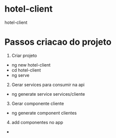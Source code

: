 # hotel-client
hotel-client

# Passos criacao do projeto
1. Criar projeto 
- ng new hotel-client
- cd hotel-client
- ng serve
2. Gerar services para consumir na api 
- ng generate service services/cliente
3. Gerar componente cliente 
- ng generate component clientes
4. add componentes no app 
- <hotel-client></hotel-client> 


